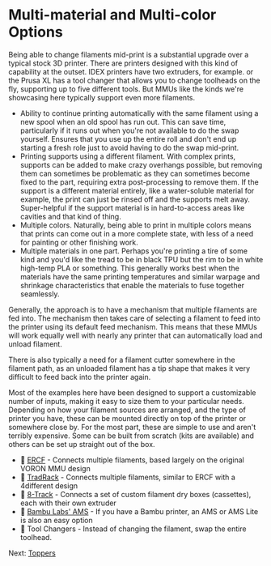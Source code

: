 # Multi-material and Multi-color Options
Being able to change filaments mid-print is a substantial upgrade over a typical stock 3D printer. There are printers designed with this kind of capability at the outset. IDEX printers have two extruders, for example. or the Prusa XL has a tool changer that allows you to change toolheads on the fly, supporting up to five different tools. But MMUs like the kinds we're showcasing here typically support even more filaments.

- Ability to continue printing automatically with the same filament using a new spool when an old spool has run out. This can save time, particularly if it runs out when you're not available to do the swap yourself. Ensures that you use up the entire roll and don't end up starting a fresh role just to avoid having to do the swap mid-print.
- Printing supports using a different filament. With complex prints, supports can be added to make crazy overhangs possible, but removing them can sometimes be problematic as they can sometimes become fixed to the part, requiring extra post-processing to remove them. If the support is a different material entirely, like a water-soluble material for example, the print can just be rinsed off and the supports melt away. Super-helpful if the support material is in hard-to-access areas like cavities and that kind of thing.
- Multiple colors. Naturally, being able to print in multiple colors means that prints can come out in a more complete state, with less of a need for painting or other finishing work.
- Multiple materials in one part. Perhaps you're printing a tire of some kind and you'd like the tread to be in black TPU but the rim to be in white high-temp PLA or something. This generally works best when the materials have the same printing temperatures and similar warpage and shrinkage characteristics that enable the materials to fuse together seamlessly.

Generally, the approach is to have a mechanism that multiple filaments are fed into. The mechanism then takes care of selecting a filament to feed into the printer using its default feed mechanism. This means that these MMUs will work equally well with nearly any printer that can automatically load and unload filament. 

There is also typically a need for a filament cutter somewhere in the filament path, as an unloaded filament has a tip shape that makes it very difficult to feed back into the printer again. 

Most of the examples here have been designed to support a customizable number of inputs, making it easy to size them to your particular needs. Depending on how your filament sources are arranged, and the type of printer you have, these can be mounted directly on top of the printer or somewhere close by. For the most part, these are simple to use and aren't terribly expensive. Some can be built from scratch (kits are available) and others can be set up straight out of the box.

- 🔨 [ERCF](https://github.com/500Foods/WelcomeToTroodon/blob/main/docs/level_2/ercf.md) - Connects multiple filaments, based largely on the original VORON MMU design
- 🔨 [TradRack](https://github.com/500Foods/WelcomeToTroodon/blob/main/docs/level_2/tradrack.md) - Connects multiple filaments, similar to ERCF with a 4different design
- 🔨 [8-Track](https://github.com/500Foods/WelcomeToTroodon/blob/main/docs/level_2/8track.md) - Connects a set of custom filament dry boxes (cassettes), each with their own extruder
- 🔨 [Bambu Labs' AMS](https://github.com/500Foods/WelcomeToTroodon/blob/main/docs/level_2/ams.md) - If you have a Bambu printer, an AMS or AMS Lite is also an easy option
- 🔨 Tool Changers - Instead of changing the filament, swap the entire toolhead. 

Next: [Toppers](https://github.com/500Foods/WelcomeToTroodon/blob/main/docs/level_2/toppers.md)
